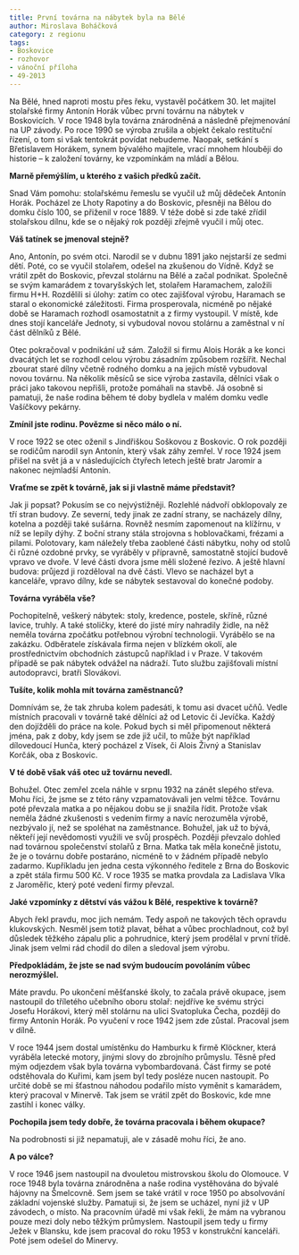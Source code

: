 ```yaml
---
title: První továrna na nábytek byla na Bělé
author: Miroslava Boháčková
category: z regionu
tags:
- Boskovice
- rozhovor
- vánoční příloha
- 49-2013
---
```


Na Bělé, hned naproti mostu přes řeku, vystavěl počátkem 30. let majitel stolařské firmy Antonín Horák vůbec první továrnu na nábytek v Boskovicích. V roce 1948 byla továrna znárodněná a následně přejmenování na UP závody. Po roce 1990 se výroba zrušila a objekt čekalo restituční řízení, o tom si však tentokrát povídat nebudeme. Naopak, setkání s Břetislavem Horákem, synem bývalého majitele, vrací mnohem hlouběji do historie – k založení továrny, ke vzpomínkám na mládí a Bělou.

**Marně přemýšlím, u kterého z vašich předků začít.**

Snad Vám pomohu: stolařskému řemeslu se vyučil už můj dědeček Antonín Horák. Pocházel ze Lhoty Rapotiny a do Boskovic, přesněji na Bělou do domku číslo 100, se přiženil v roce 1889. V téže době si zde také zřídil stolařskou dílnu, kde se o nějaký rok později zřejmě vyučil i můj otec.

**Váš tatínek se jmenoval stejně?**

Ano, Antonín, po svém otci. Narodil se v dubnu 1891 jako nejstarší ze sedmi dětí. Poté, co se vyučil stolařem, odešel na zkušenou do Vídně. Když se vrátil zpět do Boskovic, převzal stolárnu na Bělé a začal podnikat. Společně se svým kamarádem z tovaryšských let, stolařem Haramachem, založili firmu H+H. Rozdělili si úlohy: zatím co otec zajišťoval výrobu, Haramach se staral o ekonomické záležitosti. Firma prosperovala, nicméně po nějaké době se Haramach rozhodl osamostatnit a z firmy vystoupil. V místě, kde dnes stojí kanceláře Jednoty, si vybudoval novou stolárnu a zaměstnal v ní část dělníků z Bělé.

Otec pokračoval v podnikání už sám. Založil si firmu Alois Horák a ke konci dvacátých let se rozhodl celou výrobu zásadním způsobem rozšířit. Nechal zbourat staré dílny včetně rodného domku a na jejich místě vybudoval novou továrnu. Na několik měsíců se sice výroba zastavila, dělníci však o práci jako takovou nepřišli, protože pomáhali na stavbě. Já osobně si pamatuji, že naše rodina během té doby bydlela v malém domku vedle Vašíčkovy pekárny.

**Zmínil jste rodinu. Povězme si něco málo o ní.**

V roce 1922 se otec oženil s  Jindřiškou Soškovou z Boskovic. O rok později se rodičům narodil syn Antonín, který však záhy zemřel. V roce 1924 jsem přišel na svět já a v následujících čtyřech letech ještě bratr Jaromír a nakonec nejmladší Antonín.

**Vraťme se zpět k továrně, jak si ji vlastně máme představit?**

Jak ji popsat? Pokusím se co nejvýstižněji. Rozlehlé nádvoří obklopovaly ze tří stran budovy. Ze severní, tedy jinak ze zadní strany, se nacházely dílny, kotelna a později také sušárna. Rovněž nesmím zapomenout na klížírnu, v níž se lepily dýhy. Z boční strany stála strojovna s hoblovačkami, frézami a pilami. Polotovary, kam náležely třeba zaoblené části nábytku, nohy od stolů či různé ozdobné prvky, se vyráběly v přípravně, samostatně stojící budově vpravo ve dvoře. V levé části dvora jsme měli složené řezivo. A ještě hlavní budova: průjezd ji rozděloval na dvě části. Vlevo se nacházel byt a kanceláře, vpravo dílny, kde se nábytek sestavoval do konečné podoby.

**Továrna vyráběla vše?**

Pochopitelně, veškerý nábytek: stoly, kredence, postele, skříně, různé lavice, truhly. A také stoličky, které do jisté míry nahradily židle, na něž neměla továrna zpočátku potřebnou výrobní technologii. Vyrábělo se na zakázku. Odběratele získávala firma nejen v blízkém okolí, ale prostřednictvím obchodních zástupců například i v Praze. V takovém případě se pak nábytek odvážel na nádraží. Tuto službu zajišťovali místní autodopravci, bratři Slovákovi.

**Tušíte, kolik mohla mít továrna zaměstnanců?**

Domnívám se, že tak zhruba kolem padesáti, k tomu asi dvacet učňů. Vedle místních pracovali v továrně také dělníci až od Letovic či Jevíčka. Každý den dojížděli do práce na kole. Pokud bych si měl připomenout některá jména, pak z doby, kdy jsem se zde již učil, to může být například dílovedoucí Hunča, který pocházel z Vísek, či Alois Živný a Stanislav Korčák, oba z Boskovic.

**V té době však váš otec už továrnu nevedl.**

Bohužel. Otec zemřel zcela náhle v srpnu 1932 na zánět slepého střeva. Mohu říci, že jsme se z této rány vzpamatovávali jen velmi těžce. Továrnu poté převzala matka a po nějakou dobu se ji snažila řídit. Protože však neměla žádné zkušenosti s vedením firmy a navíc nerozuměla výrobě, nezbývalo jí, než se spoléhat na zaměstnance. Bohužel, jak už to bývá, někteří její nevědomosti využili ve svůj prospěch. Později převzalo dohled nad továrnou společenství stolařů z Brna. Matka tak měla konečně jistotu, že je o továrnu dobře postaráno, nicméně to v žádném případě nebylo zadarmo. Kupříkladu jen jedna cesta výkonného ředitele z Brna do Boskovic a zpět stála firmu 500 Kč. V roce 1935 se matka provdala za Ladislava Vlka z Jaroměřic, který poté vedení firmy převzal.

**Jaké vzpomínky z dětství vás vážou k Bělé, respektive k továrně?**

Abych řekl pravdu, moc jich nemám. Tedy aspoň ne takových těch opravdu klukovských. Nesměl jsem totiž plavat, běhat a vůbec prochladnout, což byl důsledek těžkého zápalu plic a pohrudnice, který jsem prodělal v první třídě. Jinak jsem velmi rád chodil do dílen a sledoval jsem výrobu.

**Předpokládám, že jste se nad svým budoucím povoláním vůbec nerozmýšlel.**

Máte pravdu. Po ukončení měšťanské školy, to začala právě okupace, jsem nastoupil do tříletého učebního oboru stolař: nejdříve ke svému strýci Josefu Horákovi, který měl stolárnu na ulici Svatopluka Čecha, později do firmy Antonín Horák. Po vyučení v roce 1942 jsem zde zůstal. Pracoval jsem v dílně.

V roce 1944 jsem dostal umístěnku do Hamburku k firmě Klöckner, která vyráběla letecké motory, jinými slovy do zbrojního průmyslu. Těsně před mým odjezdem však byla továrna vybombardovaná. Část firmy se poté odstěhovala do Kuřimi, kam jsem byl tedy posléze nucen nastoupit. Po určité době se mi šťastnou náhodou podařilo místo vyměnit s kamarádem, který pracoval v Minervě. Tak jsem se vrátil zpět do Boskovic, kde mne zastihl i konec války.

**Pochopila jsem tedy dobře, že továrna pracovala i během okupace?**

Na podrobnosti si již nepamatuji, ale v zásadě mohu říci, že ano.

**A po válce?**

V roce 1946 jsem nastoupil na dvouletou mistrovskou školu do Olomouce. V roce 1948 byla továrna znárodněna a naše rodina vystěhována do bývalé hájovny na Šmelcovně. Sem jsem se také vrátil v roce 1950 po absolvování základní vojenské služby. Pamatuji si, že jsem se ucházel, nyní již v UP závodech, o místo. Na pracovním úřadě mi však řekli, že mám na vybranou pouze mezi doly nebo těžkým průmyslem. Nastoupil jsem tedy u firmy Ježek v Blansku, kde jsem pracoval do roku 1953 v konstrukční kanceláři. Poté jsem odešel do Minervy.
